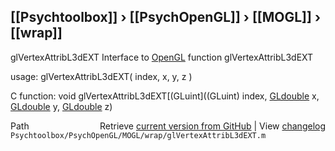 ## [[Psychtoolbox]] &#8250; [[PsychOpenGL]] &#8250; [[MOGL]] &#8250; [[wrap]]

glVertexAttribL3dEXT  Interface to [OpenGL](OpenGL) function glVertexAttribL3dEXT  
  
usage:  glVertexAttribL3dEXT( index, x, y, z )  
  
C function:  void glVertexAttribL3dEXT[(GLuint]((GLuint) index, [GLdouble](GLdouble) x, [GLdouble](GLdouble) y, [GLdouble](GLdouble) z)  




<div class="code_header" style="text-align:right;">
  <span style="float:left;">Path&nbsp;&nbsp;</span> <span class="counter">Retrieve <a href=
  "https://raw.github.com/Psychtoolbox-3/Psychtoolbox-3/beta/Psychtoolbox/PsychOpenGL/MOGL/wrap/glVertexAttribL3dEXT.m">current version from GitHub</a> | View <a href=
  "https://github.com/Psychtoolbox-3/Psychtoolbox-3/commits/beta/Psychtoolbox/PsychOpenGL/MOGL/wrap/glVertexAttribL3dEXT.m">changelog</a></span>
</div>
<div class="code">
  <code>Psychtoolbox/PsychOpenGL/MOGL/wrap/glVertexAttribL3dEXT.m</code>
</div>

